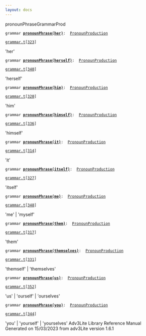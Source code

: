 ```yaml
---
layout: docs
---
```

<span class="title">pronounPhrase</span><span class="type">GrammarProd</span>

`grammar `**[`pronounPhrase(her)`](../object/pronounPhrase(her).html)**` :   `[`PronounProduction`](../object/PronounProduction.html)

[`grammar.t`](../file/grammar.t.html)`[`[`323`](../source/grammar.t.html#323)`]`



'her'



`grammar `**[`pronounPhrase(herself)`](../object/pronounPhrase(herself).html)**` :   `[`PronounProduction`](../object/PronounProduction.html)

[`grammar.t`](../file/grammar.t.html)`[`[`340`](../source/grammar.t.html#340)`]`



'herself'



`grammar `**[`pronounPhrase(him)`](../object/pronounPhrase(him).html)**` :   `[`PronounProduction`](../object/PronounProduction.html)

[`grammar.t`](../file/grammar.t.html)`[`[`320`](../source/grammar.t.html#320)`]`



'him'



`grammar `**[`pronounPhrase(himself)`](../object/pronounPhrase(himself).html)**` :   `[`PronounProduction`](../object/PronounProduction.html)

[`grammar.t`](../file/grammar.t.html)`[`[`336`](../source/grammar.t.html#336)`]`



'himself'



`grammar `**[`pronounPhrase(it)`](../object/pronounPhrase(it).html)**` :   `[`PronounProduction`](../object/PronounProduction.html)

[`grammar.t`](../file/grammar.t.html)`[`[`314`](../source/grammar.t.html#314)`]`



'it'



`grammar `**[`pronounPhrase(itself)`](../object/pronounPhrase(itself).html)**` :   `[`PronounProduction`](../object/PronounProduction.html)

[`grammar.t`](../file/grammar.t.html)`[`[`327`](../source/grammar.t.html#327)`]`



'itself'



`grammar `**[`pronounPhrase(me)`](../object/pronounPhrase(me).html)**` :   `[`PronounProduction`](../object/PronounProduction.html)

[`grammar.t`](../file/grammar.t.html)`[`[`348`](../source/grammar.t.html#348)`]`



'me' \| 'myself'



`grammar `**[`pronounPhrase(them)`](../object/pronounPhrase(them).html)**` :   `[`PronounProduction`](../object/PronounProduction.html)

[`grammar.t`](../file/grammar.t.html)`[`[`317`](../source/grammar.t.html#317)`]`



'them'



`grammar `**[`pronounPhrase(themselves)`](../object/pronounPhrase(themselves).html)**` :   `[`PronounProduction`](../object/PronounProduction.html)

[`grammar.t`](../file/grammar.t.html)`[`[`331`](../source/grammar.t.html#331)`]`



'themself' \| 'themselves'



`grammar `**[`pronounPhrase(us)`](../object/pronounPhrase(us).html)**` :   `[`PronounProduction`](../object/PronounProduction.html)

[`grammar.t`](../file/grammar.t.html)`[`[`352`](../source/grammar.t.html#352)`]`



'us' \| 'ourself' \| 'ourselves'  



`grammar `**[`pronounPhrase(you)`](../object/pronounPhrase(you).html)**` :   `[`PronounProduction`](../object/PronounProduction.html)

[`grammar.t`](../file/grammar.t.html)`[`[`344`](../source/grammar.t.html#344)`]`



'you' \| 'yourself' \| 'yourselves'
Adv3Lite Library Reference Manual  
Generated on 15/03/2023 from adv3Lite version 1.6.1


